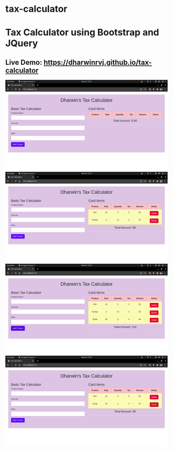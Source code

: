 # tax-calculator
# Tax Calculator using Bootstrap and JQuery
## Live Demo: https://dharwinrvj.github.io/tax-calculator

<img src="demoimages/0.png">
<img src="demoimages/1.png">
<img src="demoimages/2.png">
<img src="demoimages/3.png">
